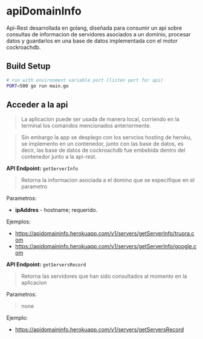# apiDomainInfo

Api-Rest desarrollada en golang, diseñada para consumir un api sobre consultas de informacion de servidores asociados a un dominio, procesar datos y guardarlos en una base de datos implementada con el motor cockroachdb.

## Build Setup

``` bash
# run with environment variable port (listen port for api)
PORT=500 go run main.go

```
## Acceder a la api
>La aplicacion puede ser usada de manera local, corriendo en la terminal los comandos mencionados anteriormente.

>Sin embargo la app se desplego con los servcios hosting de heroku, se implemento en un contenedor, junto con las base de datos, es decir, las base de datos de cockroachdb fue embebida dentro del contenedor junto a la api-rest.

**API Endpoint:** `getServerInfo`

>Retorna la informacion asociada a el domino que se especifique en el parametro

Parametros:

* **ipAddres** - hostname; requerido.

Ejemplos:

* https://apidomaininfo.herokuapp.com/v1/servers/getServerInfo/truora.com
* https://apidomaininfo.herokuapp.com/v1/servers/getServerInfo/google.com


**API Endpoint:** `getServersRecord`

>Retorna las servidores que han sido consultados al momento en la aplicacion

Parametros:

> none

Ejemplo:

* https://apidomaininfo.herokuapp.com/v1/servers/getServersRecord
